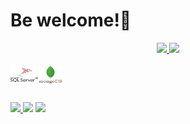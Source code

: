 # Be welcome!👋

<div align="center">
  <a href="https://github.com/leobranbila">
  <img height="145em" src="https://github-readme-stats.vercel.app/api?username=leobranbila&langs_count=7&theme=nightowl&hide=contribs,prs)"/>
  <img height="145em" src="https://github-readme-stats.vercel.app/api/top-langs/?username=leobranbila&langs_count=7&theme=nightowl"/>
</div>
<div style="display: inline_block"><br>
  <img align="center" alt="Leo-sql" height="30" width="40" src="https://raw.githubusercontent.com/devicons/devicon/master/icons/microsoftsqlserver/microsoftsqlserver-original-wordmark.svg">
  <img align="center" alt="Leo-mongodb" height="30" width="40" src="https://raw.githubusercontent.com/devicons/devicon/master/icons/mongodb/mongodb-original-wordmark.svg">
</div>
  
  ##
  
<div> 
  <img src="https://komarev.com/ghpvc/?username=leobranbila&color=blueviolet&style=flat">
  <a href = "mailto:leo.brannbila@gmail.com"><img src="https://img.shields.io/badge/-Gmail-%23333?style=flat&logo=gmail&logoColor=white" target="_blank"></a>
  <a href="https://www.linkedin.com/in/leobranbila/" target="_blank"><img src="https://img.shields.io/badge/-LinkedIn-%230077B5?style=flat&logo=linkedin&logoColor=white" target="_blank"></a>
</div>
